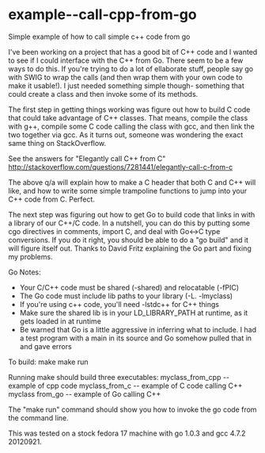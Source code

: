 example--call-cpp-from-go
=========================

Simple example of how to call simple c++ code from go


I've been working on a project that has a good bit of C++ code and I wanted to see if I could interface with the C++ from Go. There seem to be a few ways to do this. If you're trying to do a lot of ellaborate stuff, people say go with SWIG to wrap the calls (and then wrap them with your own code to make it usable!). I just needed something simple though- something that could create a class and then invoke some of its methods. 

The first step in getting things working was figure out how to build C code that could take advantage of C++ classes. That means, compile the class with g++, compile some C code calling the class with gcc, and then link the two together via gcc. As it turns out, someone was wondering the exact same thing on StackOverflow.

See the answers for "Elegantly call C++ from C"
http://stackoverflow.com/questions/7281441/elegantly-call-c-from-c

The above q/a will explain how to make a C header that both C and C++ will like, and how to write some simple trampoline functions to jump into your C++ code from C. Perfect.

The next step was figuring out how to get Go to build code that links in with a library of our C++/C code. In a nutshell, you can do this by putting some cgo directives in comments, import C, and deal with Go<->C type conversions. If you do it right, you should be able to do a "go build" and it will figure itself out. Thanks to David Fritz explaining the Go part and fixing my problems.

Go Notes:
- Your C/C++ code must be shared (-shared) and relocatable (-fPIC) 
- The Go code must include lib paths to your library (-L. -lmyclass)
- If you're using c++ code, you'll need -lstdc++ for C++ things
- Make sure the shared lib is in your LD_LIBRARY_PATH at runtime,
   as it gets loaded in at runtime
- Be warned that Go is a little aggressive in inferring what to
   include. I had a test program with a main in its source and
   Go somehow pulled that in and gave errors 


To build:
make
make run

Running make should build three executables:
myclass_from_cpp -- example of cpp code
myclass_from_c   -- example of C code calling C++
myclass from_go  -- example of Go calling C++

The "make run" command should show you how to invoke the go code from the command line.

This was tested on a stock fedora 17 machine with go 1.0.3 and gcc 4.7.2 20120921.

 